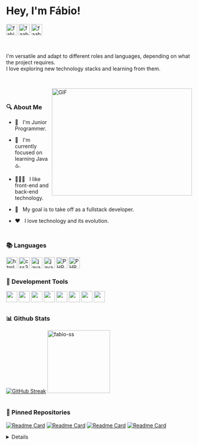 # Hey, I'm Fábio!
<p align="left">
    <!-- LINKEDIN -->
    <a href="https://linkedin.com/in/fabio-ss" target="_blank">
        <img src="https://custom-icon-badges.demolab.com/badge/LinkedIn-0A66C2?style=for-the-badge&logo=linkedin&logoColor=white" alt="fabio-ss" height="30"/></a>
    <!-- PROFILE DIO -->
    <a href="https://www.dio.me/users/fsdssouza" target="_blank">
        <img src="https://custom-icon-badges.demolab.com/badge/DIO_Profile-EB5465?style=for-the-badge&logo=envato&logoColor=white" alt="faabioosouza" height="30"/></a>
    <!-- X TWITTER -->
    <a href="https://twitter.com/faabioosouza" target="_blank">
        <img src="https://custom-icon-badges.demolab.com/badge/Twitter-000000?style=for-the-badge&logo=xtwitter&logoColor=white" alt="faabioosouza" height="30"/></a>
</p>

<br>
<!-- RESUME -->
<p>I'm versatile and adapt to different roles and languages, depending on what the project requires.<br>
I love exploring new technology stacks and learning from them.
</p>

<br>

<!-- IMAGE -->
<img align="right" alt="GIF" src="https://media.giphy.com/media/v1.Y2lkPTc5MGI3NjExNXBoYjBkMWwxZnpmMzFubTVkcno2cHI0Z28wMGFxZHh3Nmo0NTBsMiZlcD12MV9pbnRlcm5hbF9naWZfYnlfaWQmY3Q9Zw/qgQUggAC3Pfv687qPC/giphy.gif" width="380px" height="290px" /><br>

<!-- ABOUT -->
### 🔍 About Me
- 🌱 &nbsp; I'm Junior Programmer.

- 🔭 &nbsp; I'm currently focused on learning Java ♨️.

- 👨🏻‍💻 &nbsp; I like front-end and back-end technology.

- 🚀 &nbsp; My goal is to take off as a fullstack developer.

- ❤️ &nbsp; I love technology and its evolution.
<br><br>

##
<!-- LANGUAGES -->
### 📚 Languages

<p>
    <!-- HTML5 -->
    <a href="https://www.w3.org/html/" target="_blank">
        <img src="https://custom-icon-badges.demolab.com/badge/HTML5-E34F26?style=for-the-badge&logo=html5&logoColor=white" alt="html5" height="30"/></a>
    <!-- CSS3 -->
    <a href="https://www.w3schools.com/css/" target="_blank">
        <img src="https://custom-icon-badges.demolab.com/badge/CSS3-1572B6?style=for-the-badge&logo=css3&logoColor=white" alt="css3" height="30"/></a>
    <!-- JAVASCRIPT -->
    <a href="https://developer.mozilla.org/en-US/docs/Web/JavaScript" target="_blank"> 
        <img src="https://custom-icon-badges.demolab.com/badge/JavaScript-F7DF1E?style=for-the-badge&logo=javascript&logoColor=black" alt="javascript" height="30"/></a>
    <!-- JAVA -->
    <a href="https://www.java.com" target="_blank"> 
        <img src="https://custom-icon-badges.demolab.com/badge/Java-E96F00?style=for-the-badge&logo=java&logoColor=black" alt="java" height="30"/></a> 
    <!-- PHP -->
    <a href="https://www.php.net/" target="_blank">
        <img src="https://custom-icon-badges.demolab.com/badge/PHP-777BB4?style=for-the-badge&logo=php&logoColor=white" alt="PHP" height="30"/></a>
    <!-- TYPESCRIPT -->
    <a href="https://www.php.net/" target="_blank">
        <img src="https://custom-icon-badges.demolab.com/badge/typescript-377CC8?style=for-the-badge&logo=typescript&logoColor=white" alt="PHP" height="30"/></a>
</p>

### 🔨 Development Tools
<!-- TOOLS -->
<p>
    <!-- VS CODE -->
	<a href="https://code.visualstudio.com/" target="_blank">
		<img src="https://custom-icon-badges.demolab.com/badge/Visual_Studio_Code-0078D4?style=for-the-badge&logo=visual%20studio%20code&logoColor=white" height="30"/></a>
    <!-- INTELLIJ IDEA -->
   	<a href="https://www.jetbrains.com/" target="_blank"> 
   		<img src="https://custom-icon-badges.demolab.com/badge/IntelliJ_IDEA-000000.svg?style=for-the-badge&logo=intellij-idea&logoColor=white" height="30"/></a>
    <!-- ECLIPSE -->
	<a href="https://www.eclipse.org/" target="_blank"> 
		<img src="https://custom-icon-badges.demolab.com/badge/Eclipse-2C2255?style=for-the-badge&logo=eclipse&logoColor=white" height="30"/></a>
    <!-- GITHUB DESKTOP -->
	<a href="https://desktop.github.com/"target="_blank"> 
		<img src="https://custom-icon-badges.demolab.com/badge/Github_Desktop-78278D?style=for-the-badge&logo=github&logoColor=white" height="30"/></a>
    <!-- FIGMA -->
	<a href="https://www.figma.com/"target="_blank"> 
		<img src="https://custom-icon-badges.demolab.com/badge/Figma-F24E1E?style=for-the-badge&logo=figma&logoColor=white" height="30"/></a>
    <!-- OBSIDIAN -->
	<a href="https://obsidian.md/"target="_blank"> 
		<img src="https://custom-icon-badges.demolab.com/badge/Obsidian-4A1CB5?style=for-the-badge&logo=Obsidian&logoColor=white" height="30"/></a>
    <!-- CLICKUP -->
	<a href="https://obsidian.md/"target="_blank"> 
		<img src="https://custom-icon-badges.demolab.com/badge/ClickUp-E5A33E?style=for-the-badge&logo=clickup&logoColor=white" height="30"/></a>
    <!-- NOTION -->
	<a href="https://obsidian.md/"target="_blank"> 
		<img src="https://custom-icon-badges.demolab.com/badge/Notion-000000?style=for-the-badge&logo=notion&logoColor=white" height="30"/></a>
</p>

##
### 📊 Github Stats
<!-- STATUS -->
[![GitHub Streak](https://streak-stats.demolab.com?user=Fabio-SS&theme=gotham&date_format=j%20M%5B%20Y%5D&card_width=495&card_height=130)](https://git.io/streak-stats)
<img src="https://github-readme-stats.vercel.app/api/top-langs/?username=fabio-ss&layout=compact&theme=gotham" alt="fabio-ss" height="170"/>

#
### 📌 Pinned Repositories
[![Readme Card](https://github-readme-stats.vercel.app/api/pin/?username=Fabio-SS&theme=gotham&repo=PetLife)](https://github.com/Fabio-SS/PetLife)
[![Readme Card](https://github-readme-stats.vercel.app/api/pin/?username=Fabio-SS&theme=gotham&repo=Medicenter-B7Web)](https://github.com/Fabio-SS/Medicenter-B7Web)
[![Readme Card](https://github-readme-stats.vercel.app/api/pin/?username=Fabio-SS&theme=gotham&repo=todolist-rocketseat)](https://github.com/Fabio-SS/todolist-rocketseat)
[![Readme Card](https://github-readme-stats.vercel.app/api/pin/?username=Fabio-SS&theme=gotham&repo=NLWTogether)](https://github.com/Fabio-SS/NLWTogether)

<details>

- Icons Used
    - Octicons icons
- Authorship of the Badges used
    - [Jonah Lawrence](https://github.com/DenverCoder1)
</details>